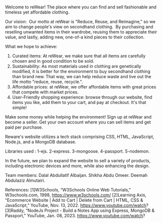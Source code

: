 Welcome to reWear!
The place where you can find and sell fashionable and timeless yet affordable clothing.

Our vision: 
Our motto at reWear is "Reduce, Reuse, and Reimagine," so we aim to change people's view on secondhand clothing. 
By purchasing and reselling unwanted items in their wardrobe,
reusing them to appreciate their value, and lastly, adding new, one-of-a kind pieces to their collection.

What we hope to achieve:
1. Curated items: At reWear, we make sure that all items are carefully chosen and in good condition to be sold.
2. Sustainability: As most materials used in clothing are genetically modified, it is better for the environment to buy secondhand clothing than brand new.
That way, we can help reduce waste and live out the life motto "reduce, reuse, recycle.".
3. Affordable prices: at reWear, we offer affordable items with great prices that compete with market prices.
4. User-Friendly shopping experience: browse through our website, find items you like, add them to your cart, and pay at checkout. It's that simple!

Make some money while helping the environment!
Sign up at reWear and become a seller. Get your own account where you can sell items and get paid per purchase.


Reware's website utilizes a tech stack comprising CSS, HTML, JavaScript, Node.js, and a MongoDB database.

Libraries used :
1-ejs.
2-express.
3-mongoose.
4-passport.
5-nodemon.




In the future, we plan to expand the website to sell a variety of products, including electronic devices and more, while also enhancing the design.

Team members:
Dalal Abdullatif Albaijan.
Shikha Abdu Omeer.
Deemah Abdulaziz Almutairi.

References:
[1]W3Schools, “W3Schools Online Web Tutorials,” W3schools.com, 1998. https://www.w3schools.com/
‌[2]Learning Axis, “Ecommerce Website | Add to Cart | Delete from Cart | HTML, CSS & JavaScript,” YouTube, Nov. 13, 2022. https://www.youtube.com/watch?
[3]Raddy, “NodeJs Project - Build a Notes App using Express, MongoDB & Passport,” YouTube, Jan. 08, 2023. https://www.youtube.com/watch?
‌
